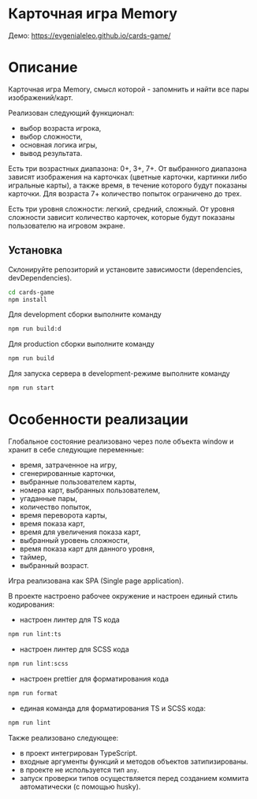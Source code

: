 # Карточная игра Memory

Демо: https://evgenialeleo.github.io/cards-game/

# Описание

Карточная игра Memory, смысл которой - запомнить и найти все пары изображений/карт.

Реализован следующий функционал: 
- выбор возраста игрока, 
- выбор сложности, 
- основная логика игры,
- вывод результата. 

Есть три возрастных диапазона: 0+, 3+, 7+. От выбранного диапазона зависят изображения на карточках (цветные карточки, картинки либо игральные карты), а также время, в течение которого будут показаны карточки. 
Для возраста 7+ количество попыток ограничено до трех.

Есть три уровня сложности: легкий, средний, сложный. От уровня сложности зависит количество карточек, которые будут показаны пользователю на игровом экране.

## Установка
Склонируйте репозиторий и установите зависимости (dependencies, devDependencies).

```sh
cd cards-game
npm install
```

Для development сборки выполните команду

```sh
npm run build:d
```

Для production сборки выполните команду

```sh
npm run build
```

Для запуска сервера в development-режиме выполните команду

```sh
npm run start
```

# Особенности реализации
Глобальное состояние реализовано через поле объекта window и хранит в себе следующие переменные: 
- время, затраченное на игру,
- сгенерированные карточки,
- выбранные пользователем карты,
- номера карт, выбранных пользователем,
- угаданные пары,
- количество попыток,
- время переворота карты,
- время показа карт,
- время для увеличения показа карт,
- выбранный уровень сложности,
- время показа карт для данного уровня,
- таймер,
- выбранный возраст.

Игра реализована как SPA (Single page application).

В проекте настроено рабочее окружение и настроен единый стиль кодирования:
- настроен линтер для TS кода
```sh
npm run lint:ts
```
 - настроен линтер для SCSS кода
```sh
npm run lint:scss
```
- настроен prettier для форматирования кода
```sh
npm run format
```
- единая команда для форматирования TS и SCSS кода:
```sh
npm run lint
```

Также реализовано следующее:
- в проект интегрирован TypeScript.
- входные аргументы функций и методов объектов затипизированы.
- в проекте не используется тип `any`.
- запуск проверки типов осуществляется перед созданием коммита автоматически (с помощью husky).
